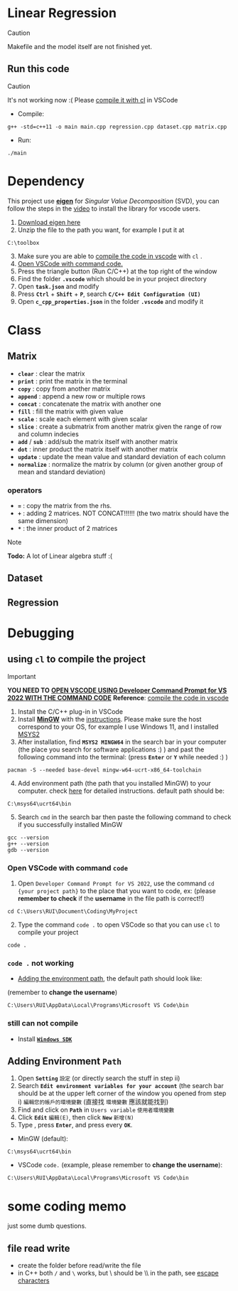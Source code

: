 # Linear Regression
> [!CAUTION]
> Makefile and the model itself are not finished yet.

## Run this code
> [!CAUTION]
> It's not working now :(
> Please [compile it with cl](#using-cl-to-compile-the-project) in VSCode
* Compile:
```
g++ -std=c++11 -o main main.cpp regression.cpp dataset.cpp matrix.cpp
```
* Run:
```
./main
```

# Dependency
This project use [**eigen**](https://eigen.tuxfamily.org/index.php?title=Main_Page) for *Singular Value Decomposition* (SVD), you can follow the steps in the [video](https://www.youtube.com/watch?v=fUxp3upZsk0&ab_channel=AleksandarHaber) to install the library for vscode users.
1. [Download eigen here](https://eigen.tuxfamily.org/index.php?title=Main_Page)
2. Unzip the file to the path you want, for example I put it at
```
C:\toolbox
```
3. Make sure you are able to [compile the code in vscode](#using-cl-to-compile-the-project) with `cl` .
4. [Open VSCode with command code.](#open-vscode-with-command-code)
5. Press the triangle button (Run C/C++) at the top right of the window
6. Find the folder **`.vscode`** which should be in your project directory
7. Open **`task.json`** and modify
8. Press **`Ctrl`** + **`Shift`** + **`P`**, search **`C/C++ Edit Configuration (UI)`**
9. Open **`c_cpp_properties.json`** in the folder **`.vscode`** and modify it

# Class
## Matrix
* **`clear`** : clear the matrix
* **`print`** : print the matrix in the terminal
* **`copy`** : copy from another matrix
* **`append`** : append a new row or multiple rows
* **`concat`** : concatenate the matrix with another one
* **`fill`** : fill the matrix with given value
* **`scale`** : scale each element with given scalar
* **`slice`** : create a submatrix from another matrix given the range of row and column indecies
* **`add`** / **`sub`** : add/sub the matrix itself with another matrix
* **`dot`** : inner product the matrix itself with another matrix
* **`update`** : update the mean value and standard deviation of each column
* **`normalize`** : normalize the matrix by column (or given another group of mean and standard deviation)
### operators
* **`=`** : copy the matrix from the rhs.
* **`+`** : adding 2 matrices. NOT CONCAT!!!!!! (the two matrix should have the same dimension)
* **`*`** : the inner product of 2 matrices
> [!NOTE]  
> **Todo:**
> A lot of Linear algebra stuff :(

## Dataset

## Regression

# Debugging
## using `cl` to compile the project
> [!IMPORTANT]
> **YOU NEED TO** [**OPEN VSCODE USING Developer Command Prompt for VS 2022 WITH THE COMMAND CODE**](#open-vscode-with-command-code)
> **Reference**: [compile the code in vscode](https://code.visualstudio.com/docs/languages/cpp)

1. Install the C/C++ plug-in in VSCode
2. Install [**MinGW**](https://www.mingw-w64.org/downloads/) with the [instructions](https://code.visualstudio.com/docs/cpp/config-mingw#_create-a-hello-world-app). Please make sure the host correspond to your OS, for example I use Windows 11, and I installed [MSYS2](https://www.msys2.org/)
3. After installation, find **`MSYS2 MINGW64`** in the search bar in your computer (the place you search for software applications :) ) and past the following command into the terminal: (press **`Enter`** or **`Y`** while needed :) )
```
pacman -S --needed base-devel mingw-w64-ucrt-x86_64-toolchain
```
4. Add environment path (the path that you installed MinGW) to your computer. check [here](#adding-environment-path) for detailed instructions. default path should be: 
```
C:\msys64\ucrt64\bin
```
5. Search `cmd` in the search bar then paste the following command to check if you successfully installed MinGW
```
gcc --version
g++ --version
gdb --version
```
### Open VSCode with command `code`
1. Open `Developer Command Prompt for VS 2022`, use the command `cd {your project path}` to the place that you want to code, ex:
(please **remember to check** if the **username** in the file path is correct!!)
```
cd C:\Users\RUI\Document\Coding\MyProject
```
2. Type the command `code .` to open VSCode so that you can use `cl` to compile your project 
```
code .
``` 
### `code .` not working
* [Adding the environment path](#adding-environment-path), the default path should look like:

(remember to **change the username**)
```
C:\Users\RUI\AppData\Local\Programs\Microsoft VS Code\bin
```
### still can not compile
* Install [**`Windows SDK`**](https://developer.microsoft.com/en-us/windows/downloads/windows-sdk/)

## Adding Environment `Path`
1. Open **`Setting`** `設定` (or directly search the stuff in step ii)
2. Search **`Edit environment variables for your account`** (the search bar should be at the upper left corner of the window you opened from step i) `編輯您的帳戶的環境變數` (直接找 `環境變數` 應該就能找到)
3. Find and click on **`Path`** in `Users variable` `使用者環境變數`
4. Click **`Edit`** `編輯(E)`, then click **`New`** `新增(N)`
5. Type , press **`Enter`**, and  press every **`OK`**.
  * MinGW (default): 
```
C:\msys64\ucrt64\bin
```
  * VSCode `code.` (example, please remember to **change the username**):
```
C:\Users\RUI\AppData\Local\Programs\Microsoft VS Code\bin
```
# some coding memo
just some dumb questions.
## file read write
* create the folder before read/write the file
* in C++ both `/` and `\` works, but \ should be \\\ in the path, see [escape characters](https://zh.wikipedia.org/zh-tw/%E8%BD%AC%E4%B9%89%E5%AD%97%E7%AC%A6)
